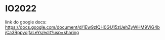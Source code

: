 ﻿# IO2022

link do google docs:
https://docs.google.com/document/d/1Ew9zIQH0GU15zUehZyWHM9ViG4bjCa3RppyojfaLeYs/edit?usp=sharing

